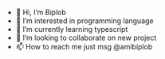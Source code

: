 - 👋 Hi, I’m Biplob
- 👀 I’m interested in programming language 
- 🌱 I’m currently learning typescript
- 💞️ I’m looking to collaborate on new project
- 📫 How to reach me just msg @amibiplob

<!---
Amibiplob/Amibiplob is a ✨ special ✨ repository because its `README.md` (this file) appears on your GitHub profile.
You can click the Preview link to take a look at your changes.
--->
